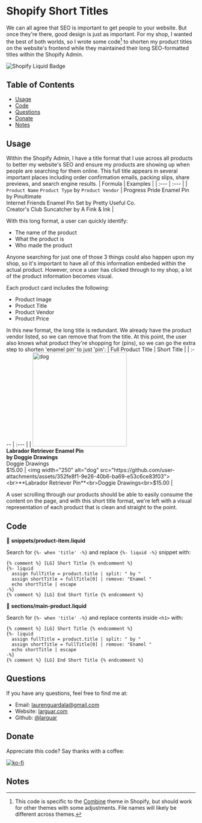 # Shopify Short Titles
We can all agree that SEO is important to get people to your website. But once they're there, good design is just as important. For my shop, I wanted the best of both worlds, so I wrote some code[^1] to shorten my product titles on the website's frontend while they maintained their long SEO-formatted titles within the Shopify Admin.

![Shopify Liquid Badge](https://img.shields.io/badge/-Shopify%20Liquid-750460)


## Table of Contents
* [Usage](#usage)   
* [Code](#code)    
* [Questions](#questions) 
* [Donate](#donate)
* [Notes](#notes)


## Usage
Within the Shopify Admin, I have a title format that I use across all products to better my website's SEO and ensure my products are showing up when people are searching for them online. This full title appears in several important places including order confirmation emails, packing slips, share previews, and search engine results.
| Formula | Examples |
| :--- | :--- |
| `Product Name` `Product Type` by `Product Vendor` | Progress Pride Enamel Pin by Pinultimate<br>Internet Friends Enamel Pin Set by Pretty Useful Co.<br>Creator's Club Suncatcher by A Fink & Ink |

With this long format, a user can quickly identify:
* The name of the product
* What the product is
* Who made the product

Anyone searching for just one of those 3 things could also happen upon my shop, so it's important to have all of this information embeded within the actual product. However, once a user has clicked through to my shop, a lot of the product information becomes visual.

Each product card includes the following:
* Product Image
* Product Title
* Product Vendor
* Product Price

In this new format, the long title is redundant. We already have the product vendor listed, so we can remove that from the title. At this point, the user also knows what product they're shopping for (pins), so we can go the extra step to shorten 'enamel pin' to just 'pin':
| Full Product Title | Short Title |
| :--- | :--- |
| <img width="250" alt="dog" src="https://github.com/user-attachments/assets/352fe8f1-9e26-40b6-ba69-e53c6ce83f03"><br>**Labrador Retriever Enamel Pin<br>by Doggie Drawings**<br>Doggie Drawings<br>$15.00 | <img width="250" alt="dog" src="https://github.com/user-attachments/assets/352fe8f1-9e26-40b6-ba69-e53c6ce83f03"><br>**Labrador Retriever Pin**<br>Doggie Drawings<br>$15.00 |

A user scrolling through our products should be able to easily consume the content on the page, and with this short title format, we're left with a visual representation of each product that is clean and straight to the point.



## Code

:file_folder: **snippets/product-item.liquid**

Search for `{%- when 'title' -%}` and replace `{%- liquid -%}` snippet with:
```
{% comment %} [LG] Short Title {% endcomment %}
{%- liquid 
  assign fullTitle = product.title | split: " by "
  assign shortTitle = fullTitle[0] | remove: "Enamel "
  echo shortTitle | escape
-%}
{% comment %} [LG] End Short Title {% endcomment %}
```

:file_folder: **sections/main-product.liquid**

Search for `{%- when 'title' -%}` and replace contents inside `<h1>` with:
```
{% comment %} [LG] Short Title {% endcomment %}
{%- liquid 
  assign fullTitle = product.title | split: " by "
  assign shortTitle = fullTitle[0] | remove: "Enamel "
  echo shortTitle | escape
-%}
{% comment %} [LG] End Short Title {% endcomment %}
```


## Questions
If you have any questions, feel free to find me at:
* Email: laurenguardala@gmail.com
* Website: [larguar.com](https://larguar.com)
* Github: [@larguar](https://github.com/larguar)


## Donate
Appreciate this code? Say thanks with a coffee:

[![ko-fi](https://www.ko-fi.com/img/githubbutton_sm.svg)](https://ko-fi.com/W7W21YVJJ)


## Notes
[^1]: This code is specific to the [Combine](https://themes.shopify.com/themes/combine/styles/objects) theme in Shopify, but should work for other themes with some adjustments. File names will likely be different across themes.
